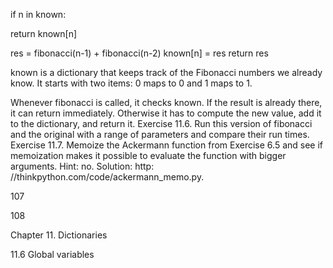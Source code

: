 if n in known:

return known[n]

res = fibonacci(n-1) + fibonacci(n-2) known[n] = res return res

known is a dictionary that keeps track of the Fibonacci numbers we already know. It starts with two items: 0 maps to 0 and 1 maps to 1.

Whenever fibonacci is called, it checks known. If the result is already there, it can return immediately. Otherwise it has to compute the new value, add it to the dictionary, and return it. Exercise 11.6. Run this version of fibonacci and the original with a range of parameters and compare their run times. Exercise 11.7. Memoize the Ackermann function from Exercise 6.5 and see if memoization makes it possible to evaluate the function with bigger arguments. Hint: no. Solution: http: //thinkpython.com/code/ackermann_memo.py.

107

108

Chapter 11. Dictionaries

11.6 Global variables
